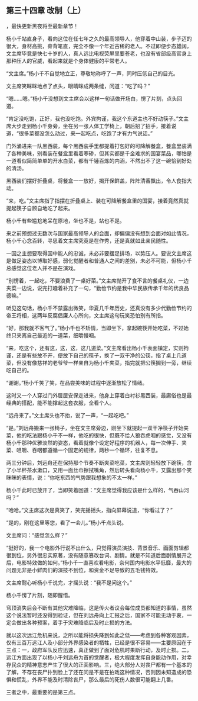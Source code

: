 ## 第三十四章 改制（上）
，最快更新黑夜将至最新章节！

杨小千站直身子，看向这位在任七年之久的最高领导人，他穿着中山装，步子迈的很大，身材高挑，脊背笔直，完全不像一个年近古稀的老人。不过即便步态雄阔，文主席毕竟是快七十岁的人，真人远比电视荧屏里要苍老，也没有省部级高官身上那种压人的官威，看起来就是个身体健康的平常老人。

“文主席。”杨小千不自觉地立正，尊敬地称呼了一声，同时压低自己的目光。

文主席笑眯眯地点了点头，眼睛眯成两条缝，问道：“吃了吗？”

“嗯……嗯。”杨小千没想到文主席会以这样一句话做开场白，愣了片刻，点头回道。

“肯定没吃饱，正好，我也没吃饱。外宾拘谨，我这个东道主也不好动筷子。”文主席大步走到杨小千身旁，坐在另一张人体工学椅上，朝后招了招手，接着说道，“很多菜都没怎么动过，来一起吃点，吃饱了才有力气说话。”

门外涌进来一队黑西装，每个黑西装手里都提着打包好的可降解餐盒，餐盒里装满了各种美味，别看装在餐盒里看着寒碜，但其实都是千金难求的国宴菜品，哪怕是一道看似简简单单的开水白菜，都有千锤百炼的内涵，不然出不了这一碗恰到好处的清汤。

黑西装们摆好折叠桌，将餐盒一一放好，揭开保鲜盖，阵阵清香飘出，令人食指大动。

“来，吃。”文主席指了指摆在折叠桌上、装在可降解餐盒里的国宴，接着竟然真就提起筷子自顾自地吃了起来。

杨小千有些尴尬地呆在原地，坐也不是，站也不是。

来之前预想过无数次与国家最高领导人的会面，却偏偏没有想到会面对如此情况，杨小千心念百转，寻思着文主席究竟是在作秀，还是真就如此亲民随性。

一国之主想要取得国中能人的忠诚，未必非要摆足排场，以势压人。要说文主席这是做足姿态以博取好感，弱化觉醒者和普通人之间的差别，未必不可能，但杨小千总感觉这位老人并不是在演戏。

“别愣着，一起吃，不要浪费了一桌好菜。”文主席抛开了食不言的餐桌礼仪，一边夹菜一边说，说完打趣着补充了一句，“勤俭节约是我中华民族传承千年的优良品德嘛。”

听见这句话，杨小千不禁露出微笑，华夏几千年历史，还真没有多少代勤俭节约的帝王将相，这两年反腐倡廉人心所向，文主席这句玩笑恐怕别有所指。

“好，那我就不客气了。”杨小千也不矫情，当即坐下，拿起碗筷开始吃菜，不过始终只夹离自己最近的一道菜，细嚼慢咽。

“来，吃这个，还有这，这，这，这几道菜。”文主席看出杨小千表面镇定，实则拘谨，还是有些放不开，便放下自己的筷子，换了一双干净的公筷，指了桌上几道菜，但没有像慈祥的老爷爷一样亲自为杨小千夹菜，指完就把公筷搁到一旁，继续吃自己的。

“谢谢。”杨小千笑了笑，在品尝美味的过程中逐渐放松了情绪。

这时又一个人穿过门外层层安保走进来，他身上穿着白衬衫黑西装，最庸俗也是最经典的搭配，能不能撑起这套衣服，全看个人。

“远舟来了。”文主席头也不抬，说了一声，“一起吃吧。”

“是。”刘远舟搬来一张椅子，坐在文主席旁边，刚坐下就提起一双干净筷子开始夹菜，他的吃法跟杨小千不一样，他吃的很快，但既不给人狼吞虎咽的感觉，又没有杨小千那种优雅淡然的姿态，看着就像个设定好程序的机器人，每一次伸手、夹菜、咀嚼、吞咽都遵循一个固定的规律，两秒一个循环，往复不息。

两三分钟后，刘远舟还在保持那个节奏不断夹菜吃菜，文主席则轻轻放下碗筷，含了小半杯茶水漱口，又用一面丝巾擦拭嘴角，然后转头看向杨小千，又露出那个笑眯眯的表情，说：“你吃东西的气势跟我想象的不太一样。”

杨小千此时已放开了，当即笑着回道：“文主席觉得我应该是什么样的，气吞山河吗？”

“哈哈。”文主席这次是真笑了，笑完摇摇头，指向屏幕说道，“你看过了？”

“是的，刚在这里等您，看了一会儿。”杨小千点头说。

文主席问：“感觉怎么样？”

“挺好的，我一个电影外行说不出什么，只觉得演员演技、背景音乐、画面剪辑都很到位，另外很忠实原著，没有随意篡改台词、剧情。就是不知道后面剧情展开之后，电影特效做的如何。”杨小千一直喜欢看电影，奈何国内电影水平低靡，最大的问题无非是小鲜肉们的演技不到位，和资金不足导致的五毛钱特效。

文主席耐心听杨小千说完，才摇头说：“我不是问这个。”

杨小千愣了片刻，随即醒悟。

穹顶消失后会不断有其他灾难降临，这是传火者议会每位成员都知道的事情，虽然这个说法暂时还没得到验证，但在刘远舟向上汇报之后，国家不可能无动于衷，一定会做出各种预案，着手于灾难降临后及时止损的方法。

就以这次远江危机来说，之所以能将损失降到如此之低――考虑到各种客观因素，仅有三百万远江人及小部分外界感染者的牺牲，已经是很不容易――主要原因在于三点：一，政府军队反应迅速，真正做到了面对危机时果断行动，及时止损。二，远江方面出现了以杨小千刘远舟为首的觉醒者，极大程度发挥自身能动作用，对幸存民众的精神意志产生了很大的正面影响。三，绝大部分人对丧尸都有一个基本的了解，不存在丧尸扑到脸上了还在问是不是在拍戏这种情况，否则因未知造成的恐惧和慌乱，外界不能及时清除丧尸，那么最后的死伤人数很可能翻上几番。

三者之中，最重要的是第三点。

